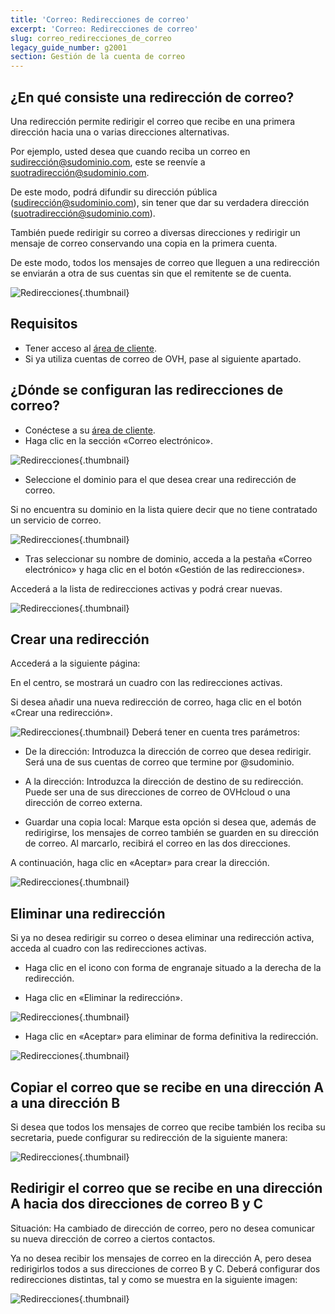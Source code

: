 ```yaml
---
title: 'Correo: Redirecciones de correo'
excerpt: 'Correo: Redirecciones de correo'
slug: correo_redirecciones_de_correo
legacy_guide_number: g2001
section: Gestión de la cuenta de correo
---
```


## ¿En qué consiste una redirección de correo?
Una redirección permite redirigir el correo que recibe en una primera dirección hacia una o varias direcciones alternativas. 

Por ejemplo, usted desea que cuando reciba un correo en sudirección@sudominio.com, este se reenvíe a suotradirección@sudominio.com.

De este modo, podrá difundir su dirección pública (sudirección@sudominio.com), sin tener que dar su verdadera dirección (suotradirección@sudominio.com). 

También puede redirigir su correo a diversas direcciones y redirigir un mensaje de correo conservando una copia en la primera cuenta. 

De este modo, todos los mensajes de correo que lleguen a una redirección se enviarán a otra de sus cuentas sin que el remitente se de cuenta.

![Redirecciones](images/img_3339.jpg){.thumbnail}


## Requisitos

- Tener acceso al [área de cliente](https://www.ovh.com/auth/?action=gotomanager). 
- Si ya utiliza cuentas de correo de OVH, pase al siguiente apartado. 


## ¿Dónde se configuran las redirecciones de correo?

- Conéctese a su [área de cliente](https://www.ovh.com/auth/?action=gotomanager).
- Haga clic en la sección «Correo electrónico».


![Redirecciones](images/img_3334.jpg){.thumbnail}

- Seleccione el dominio para el que desea crear una redirección de correo. 


Si no encuentra su dominio en la lista quiere decir que no tiene contratado un servicio de correo. 

![Redirecciones](images/img_3332.jpg){.thumbnail}

- Tras seleccionar su nombre de dominio, acceda a la pestaña «Correo electrónico» y haga clic en el botón «Gestión de las redirecciones».


Accederá a la lista de redirecciones activas y podrá crear nuevas.

![Redirecciones](images/img_3333.jpg){.thumbnail}


## Crear una redirección
Accederá a la siguiente página: 

En el centro, se mostrará un cuadro con las redirecciones activas. 

Si desea añadir una nueva redirección de correo, haga clic en el botón «Crear una redirección».

![Redirecciones](images/img_3336.jpg){.thumbnail}
Deberá tener en cuenta tres parámetros: 


- De la dirección: Introduzca la dirección de correo que desea redirigir. Será una de sus cuentas de correo que termine por @sudominio.

- A la dirección: Introduzca la dirección de destino de su redirección. Puede ser una de sus direcciones de correo de OVHcloud o una dirección de correo externa. 

- Guardar una copia local: Marque esta opción si desea que, además de redirigirse, los mensajes de correo también se guarden en su dirección de correo. Al marcarlo, recibirá el correo en las dos direcciones. 


A continuación, haga clic en «Aceptar» para crear la dirección.

![Redirecciones](images/img_3335.jpg){.thumbnail}


## Eliminar una redirección
Si ya no desea redirigir su correo o desea eliminar una redirección activa, acceda al cuadro con las redirecciones activas. 


- Haga clic en el icono con forma de engranaje situado a la derecha de la redirección. 

- Haga clic en «Eliminar la redirección».



![Redirecciones](images/img_3337.jpg){.thumbnail}

- Haga clic en «Aceptar» para eliminar de forma definitiva la redirección.



![Redirecciones](images/img_3338.jpg){.thumbnail}


## Copiar el correo que se recibe en una dirección A a una dirección B
Si desea que todos los mensajes de correo que recibe también los reciba su secretaria, puede configurar su redirección de la siguiente manera:

![Redirecciones](images/img_3340.jpg){.thumbnail}


## Redirigir el correo que se recibe en una dirección A hacia dos direcciones de correo B y C
Situación:
Ha cambiado de dirección de correo, pero no desea comunicar su nueva dirección de correo a ciertos contactos. 

Ya no desea recibir los mensajes de correo en la dirección A, pero desea redirigirlos todos a sus direcciones de correo B y C.
Deberá configurar dos redirecciones distintas, tal y como se muestra en la siguiente imagen:

![Redirecciones](images/img_3341.jpg){.thumbnail}

